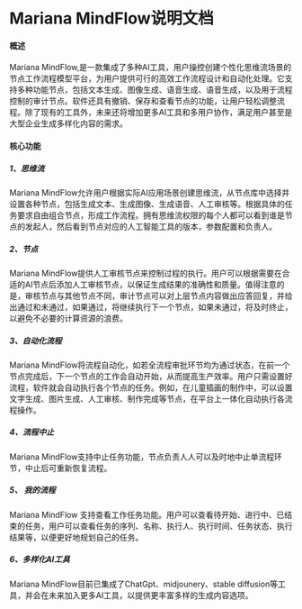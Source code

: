 # Mariana MindFlow说明文档

#### 概述

Mariana MindFlow,是一款集成了多种AI工具，用户操控创建个性化思维流场景的节点工作流程模型平台，为用户提供可行的高效工作流程设计和自动化处理。它支持多种功能节点，包括文本生成、图像生成、语音生成、语音生成，以及用于流程控制的审计节点。软件还具有撤销、保存和查看节点的功能，让用户轻松调整流程。除了现有的工具外，未来还将增加更多AI工具和多用户协作，满足用户甚至是大型企业生成多样化内容的需求。

#### 核心功能

##### 1、思维流

Mariana MindFlow允许用户根据实际AI应用场景创建思维流，从节点库中选择并设置各种节点，包括生成文本、生成图像、生成语音、人工审核等。根据具体的任务要求自由组合节点，形成工作流程。拥有思维流权限的每个人都可以看到谁是节点的发起人，然后看到节点对应的人工智能工具的版本，参数配置和负责人。

##### 2、节点

Mariana MindFlow提供人工审核节点来控制过程的执行。用户可以根据需要在合适的AI节点后添加人工审核节点，以保证生成结果的准确性和质量。值得注意的是，审核节点与其他节点不同，审计节点可以对上层节点内容做出应答回复，并给出通过和未通过，如果通过，将继续执行下一个节点，如果未通过，将及时终止，以避免不必要的计算资源的浪费。

##### 3、自动化流程

Mariana MindFlow将流程自动化，如若全流程审批环节均为通过状态，在前一个节点完成后，下一个节点的工作会自动开始，从而提高生产效率。用户只需设置好流程，软件就会自动执行各个节点的任务。例如，在儿童插画的制作中，可以设置文字生成、图片生成、人工审核、制作完成等节点，在平台上一体化自动执行各流程操作。

##### 4、流程中止

Mariana MindFlow支持中止任务功能，节点负责人人可以及时地中止单流程环节，中止后可重新恢复流程。

##### 5、 我的流程

Mariana MindFlow 支持查看工作任务功能。用户可以查看待开始、进行中、已结束的任务，用户可以查看任务的序列、名称、执行人、执行时间、任务状态、执行结果等，以便更好地规划自己的任务。

##### 6、多样化AI工具

Mariana MindFlow目前已集成了ChatGpt、midjounery、stable diffusion等工具，并会在未来加入更多AI工具，以提供更丰富多样的生成内容选项。
